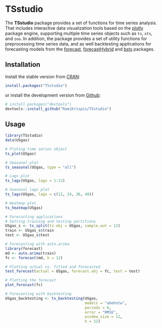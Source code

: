 
TSstudio
========

The **TSstudio** package provides a set of functions for time series analysis. That includes interactive data visualization tools based on the [plotly](https://CRAN.R-project.org/package=plotly) package engine, supporting multiple time series objects such as `ts`, `xts`, and `zoo`. In addition, the package provides a set of utility functions for preprocessing time series data, and as well backtesting applications for forecasting models from the [forecast](https://CRAN.R-project.org/package=forecast), [forecastHybrid](https://CRAN.R-project.org/package=forecastHybrid) and [bsts](https://CRAN.R-project.org/package=bsts) packages. 

Installation
------------

Install the stable version from [CRAN](https://CRAN.R-project.org/package=TSstudio):

``` r
install.packages("TSstudio")
```

or install the development version from [Github](https://github.com/RamiKrispin/TSstudio):

``` r
# install.packages("devtools")
devtools::install_github("RamiKrispin/TSstudio")
```


Usage
-----
``` r
library(TSstudio)
data(USgas)

# Ploting time series object
ts_plot(USgas)

# Seasonal plot
ts_seasonal(USgas, type = "all")

# Lags plot
ts_lags(USgas, lags = 1:12)

# Seasonal lags plot
ts_lags(USgas, lags = c(12, 24, 36, 48))

# Heatmap plot
ts_heatmap(USgas)

# Forecasting applications
# Setting training and testing partitions
USgas_s <- ts_split(ts.obj = USgas, sample.out = 12)
train <- USgas_s$train
test <- USgas_s$test

# Forecasting with auto.arima
library(forecast)
md <- auto.arima(train)
fc <- forecast(md, h = 12)

# Plotting actual vs. fitted and forecasted
test_forecast(actual = USgas, forecast.obj = fc, test = test)

# Plotting the forecast 
plot_forecast(fc)

# Forecasting with backtesting 
USgas_backtesting <- ts_backtesting(USgas, 
                                    models = "abehntw", 
                                    periods = 6, 
                                    error = "RMSE", 
                                    window_size = 12, 
                                    h = 12)


```
